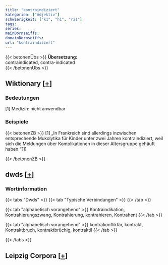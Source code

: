 ```yaml
---
title: "kontraindiziert"
kategorien: ["Adjektiv"]
schwierigkeit: ["k1", "h1", "r21"]
tags:
series:
mainDornseiffs:
domainDornseiffs:
url: "kontraindiziert"
---
```


{{< betonenÜbs >}}
**Übersetzung:**  
contraindicated, contra-indicated  
{{< /betonenÜbs >}}

## Wiktionary [[+](https://de.wiktionary.org/wiki/kontraindiziert)]

### Bedeutungen
[1] Medizin: nicht anwendbar  

### Beispiele
{{< betonenZB >}}
[1] „In Frankreich sind allerdings inzwischen entsprechende Mukolytika für Kinder unter zwei Jahren kontraindiziert, weil sich die Meldungen über Komplikationen in dieser Altersgruppe gehäuft haben.“[1]  

{{< /betonenZB >}}


## dwds [[+](https://www.dwds.de/wb/kontraindiziert)]

### Wortinformation
{{< tabs "Dwds" >}}
{{< tab "Typische Verbindungen" >}}
{{< /tab >}}

{{< tab "alphabetisch vorangehend" >}}
Kontraindikation, Kontrahierungszwang, Kontrahierung, kontrahieren, Kontrahent
{{< /tab >}}

{{< tab "alphabetisch vorangehend" >}}
kontrakonfliktär, kontrakt, Kontraktbruch, kontraktbrüchig, kontraktil
{{< /tab >}}

{{< /tabs >}}

## Leipzig Corpora [[+](https://corpora.uni-leipzig.de/en/res?word=kontraindiziert&corpusId=deu_newscrawl-public_2018)]

